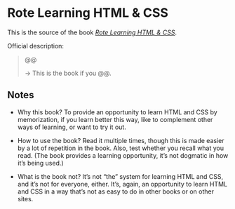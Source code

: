 # Rote Learning HTML & CSS

This is the source of the book [_Rote Learning HTML & CSS_](@@).

Official description:

> @@
>
> → This is the book if you @@.

## Notes

* Why this book? To provide an opportunity to learn HTML and CSS by memorization, if you learn better this way, like to complement other ways of learning, or want to try it out.

* How to use the book? Read it multiple times, though this is made easier by a lot of repetition in the book. Also, test whether you recall what you read. (The book provides a learning opportunity, it’s not dogmatic in how it’s being used.)

* What is the book not? It’s not “the” system for learning HTML and CSS, and it’s not for everyone, either. It’s, again, an opportunity to learn HTML and CSS in a way that’s not as easy to do in other books or on other sites.